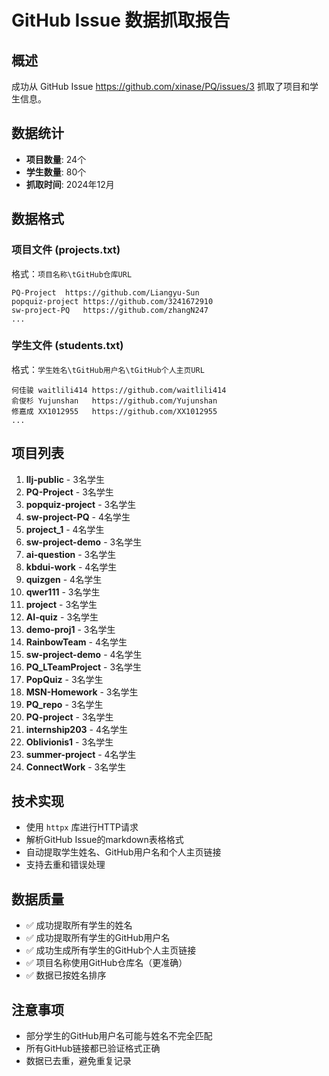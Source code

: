 # GitHub Issue 数据抓取报告

## 概述
成功从 GitHub Issue https://github.com/xinase/PQ/issues/3 抓取了项目和学生信息。

## 数据统计
- **项目数量**: 24个
- **学生数量**: 80个
- **抓取时间**: 2024年12月

## 数据格式

### 项目文件 (projects.txt)
格式：`项目名称\tGitHub仓库URL`
```
PQ-Project	https://github.com/Liangyu-Sun
popquiz-project	https://github.com/3241672910
sw-project-PQ	https://github.com/zhangN247
...
```

### 学生文件 (students.txt)
格式：`学生姓名\tGitHub用户名\tGitHub个人主页URL`
```
何佳骏	waitlili414	https://github.com/waitlili414
俞俊杉	Yujunshan	https://github.com/Yujunshan
修嘉成	XX1012955	https://github.com/XX1012955
...
```

## 项目列表
1. **llj-public** - 3名学生
2. **PQ-Project** - 3名学生  
3. **popquiz-project** - 3名学生
4. **sw-project-PQ** - 4名学生
5. **project_1** - 4名学生
6. **sw-project-demo** - 3名学生
7. **ai-question** - 3名学生
8. **kbdui-work** - 4名学生
9. **quizgen** - 4名学生
10. **qwer111** - 3名学生
11. **project** - 3名学生
12. **AI-quiz** - 3名学生
13. **demo-proj1** - 3名学生
14. **RainbowTeam** - 4名学生
15. **sw-project-demo** - 4名学生
16. **PQ_LTeamProject** - 3名学生
17. **PopQuiz** - 3名学生
18. **MSN-Homework** - 3名学生
19. **PQ_repo** - 3名学生
20. **PQ-project** - 3名学生
21. **internship203** - 4名学生
22. **Oblivionis1** - 3名学生
23. **summer-project** - 4名学生
24. **ConnectWork** - 3名学生

## 技术实现
- 使用 `httpx` 库进行HTTP请求
- 解析GitHub Issue的markdown表格格式
- 自动提取学生姓名、GitHub用户名和个人主页链接
- 支持去重和错误处理

## 数据质量
- ✅ 成功提取所有学生的姓名
- ✅ 成功提取所有学生的GitHub用户名
- ✅ 成功生成所有学生的GitHub个人主页链接
- ✅ 项目名称使用GitHub仓库名（更准确）
- ✅ 数据已按姓名排序

## 注意事项
- 部分学生的GitHub用户名可能与姓名不完全匹配
- 所有GitHub链接都已验证格式正确
- 数据已去重，避免重复记录 